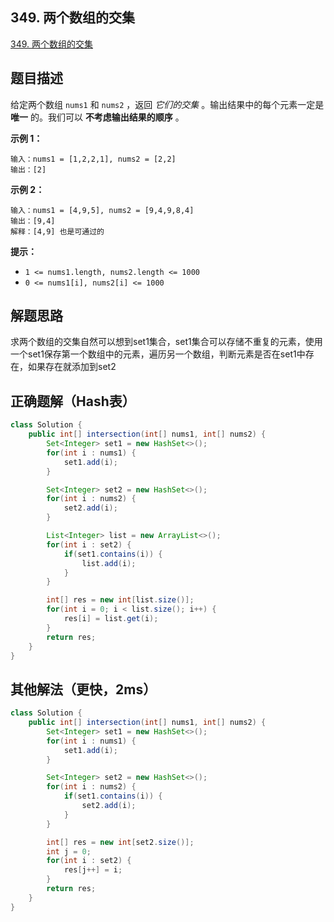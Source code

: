 ## 349. 两个数组的交集

[349. 两个数组的交集](https://leetcode.cn/problems/intersection-of-two-arrays/)





## 题目描述

给定两个数组 `nums1` 和 `nums2` ，返回 *它们的交集* 。输出结果中的每个元素一定是 **唯一** 的。我们可以 **不考虑输出结果的顺序** 。

 

**示例 1：**

```
输入：nums1 = [1,2,2,1], nums2 = [2,2]
输出：[2]
```

**示例 2：**

```
输入：nums1 = [4,9,5], nums2 = [9,4,9,8,4]
输出：[9,4]
解释：[4,9] 也是可通过的
```

 

**提示：**

- `1 <= nums1.length, nums2.length <= 1000`
- `0 <= nums1[i], nums2[i] <= 1000`





## 解题思路

求两个数组的交集自然可以想到set1集合，set1集合可以存储不重复的元素，使用一个set1保存第一个数组中的元素，遍历另一个数组，判断元素是否在set1中存在，如果存在就添加到set2



## 正确题解（Hash表）

````java
class Solution {
    public int[] intersection(int[] nums1, int[] nums2) {
        Set<Integer> set1 = new HashSet<>();
        for(int i : nums1) {
            set1.add(i);
        }

        Set<Integer> set2 = new HashSet<>();
        for(int i : nums2) {
            set2.add(i);
        }

        List<Integer> list = new ArrayList<>();
        for(int i : set2) {
            if(set1.contains(i)) {
                list.add(i);
            }
        }

        int[] res = new int[list.size()];
        for(int i = 0; i < list.size(); i++) {
            res[i] = list.get(i);
        }
        return res;
    }
}
````





## 其他解法（更快，2ms）

```java
class Solution {
    public int[] intersection(int[] nums1, int[] nums2) {
        Set<Integer> set1 = new HashSet<>();
        for(int i : nums1) {
            set1.add(i);
        }

        Set<Integer> set2 = new HashSet<>();
        for(int i : nums2) {
            if(set1.contains(i)) {
                set2.add(i);
            }
        }

        int[] res = new int[set2.size()];
        int j = 0;
        for(int i : set2) {
            res[j++] = i;
        }
        return res;
    }
}
```

